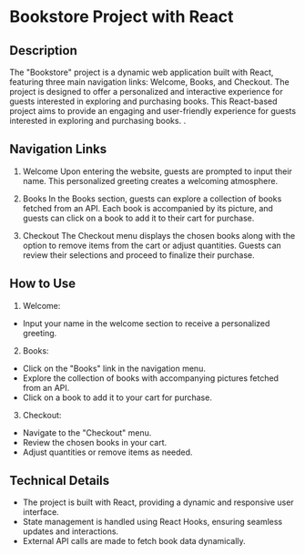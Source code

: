 # Bookstore Project with React

## Description

The "Bookstore" project is a dynamic web application built with React, featuring three main navigation links: Welcome, Books, and Checkout. The project is designed to offer a personalized and interactive experience for guests interested in exploring and purchasing books. This React-based project aims to provide an engaging and user-friendly experience for guests interested in exploring and purchasing books.
.
## Navigation Links

1. Welcome
Upon entering the website, guests are prompted to input their name. This personalized greeting creates a welcoming atmosphere.

2. Books
In the Books section, guests can explore a collection of books fetched from an API. Each book is accompanied by its picture, and guests can click on a book to add it to their cart for purchase.

3. Checkout
The Checkout menu displays the chosen books along with the option to remove items from the cart or adjust quantities. Guests can review their selections and proceed to finalize their purchase.

## How to Use

1. Welcome:
- Input your name in the welcome section to receive a personalized greeting.
  
2. Books:
- Click on the "Books" link in the navigation menu.
- Explore the collection of books with accompanying pictures fetched from an API.
- Click on a book to add it to your cart for purchase.
  
3. Checkout:
- Navigate to the "Checkout" menu.
- Review the chosen books in your cart.
- Adjust quantities or remove items as needed.

## Technical Details
- The project is built with React, providing a dynamic and responsive user interface.
- State management is handled using React Hooks, ensuring seamless updates and interactions.
- External API calls are made to fetch book data dynamically.
